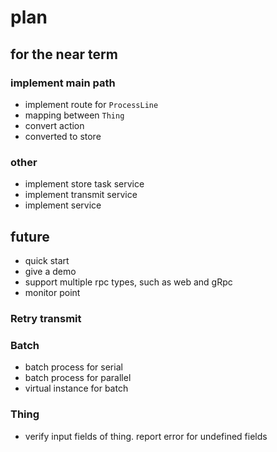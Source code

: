 # plan

## for the near term

### implement main path

* implement route for `ProcessLine`
* mapping between `Thing`
* convert action
* converted to store

### other
* implement store task service
* implement transmit service
* implement service

## future

* quick start
* give a demo
* support multiple rpc types, such as web and gRpc
* monitor point

### Retry transmit

### Batch

* batch process for serial
* batch process for parallel
* virtual instance for batch

### Thing

* verify input fields of thing. report error for undefined fields




